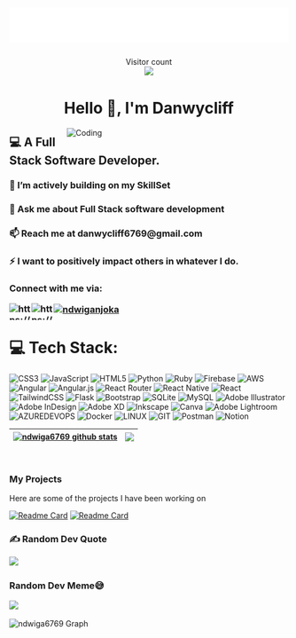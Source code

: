 <h1 align="center"><img src="./name.svg" ></h1>

<p align="center"> 
  Visitor count<br>
  <img src="https://profile-counter.glitch.me/ndwiga6769/count.svg" />
  <h1 align="center">Hello 👋, I'm Danwycliff</h1>
</p>
<img align="right" alt="Coding" width="400" src="https://media1.giphy.com/media/v1.Y2lkPTc5MGI3NjExeGJiN3FwY3AwbnZsZWxtNzRxcjBzc2M3czZlaWR6Z2M2a29jZWl0bSZlcD12MV9pbnRlcm5hbF9naWZfYnlfaWQmY3Q9Zw/qgQUggAC3Pfv687qPC/giphy.gif">
<h2 align="left"> 💻 A  Full Stack Software Developer.</h2>

<h3 align="left"> 🌱 I’m actively building on my SkillSet</h3>

<h3 align="left"> 💬 Ask me about Full Stack software development</h3>

<h3 align="left"> 📫 Reach me at danwycliff6769@gmail.com </h3>

 <h3 align="left">⚡ I want to positively impact others in whatever I do. </h3>
 
 
<h3 align="left">Connect with me via: <p>
<a href="https://twitter.com/ndwiga_njoka" target="blank"><img align="left" src="https://raw.githubusercontent.com/rahuldkjain/github-profile-readme-generator/master/src/images/icons/Social/twitter.svg" alt="https://twitter.com/ndwiga_njoka" height="30" width="40" /></a>
<a href="https://www.linkedin.com/in/danwycliff-njoka-801a72236" target="blank"><img align="left" src="https://raw.githubusercontent.com/rahuldkjain/github-profile-readme-generator/master/src/images/icons/Social/linked-in-alt.svg" alt="https://www.linkedin.com/in/danwycliff-njoka-801a72236" height="30" width="40" /></a>
  <a href="https://instagram.com/ndwiganjoka" target="blank"><img align="center" src="https://raw.githubusercontent.com/rahuldkjain/github-profile-readme-generator/master/src/images/icons/Social/instagram.svg" alt="ndwiganjoka" height="30" width="40" /></a>

</p>
</h3>

# 💻 Tech Stack:
![CSS3](https://img.shields.io/badge/css3-%231572B6.svg?style=for-the-badge&logo=css3&logoColor=white) ![JavaScript](https://img.shields.io/badge/javascript-%23323330.svg?style=for-the-badge&logo=javascript&logoColor=%23F7DF1E) ![HTML5](https://img.shields.io/badge/html5-%23E34F26.svg?style=for-the-badge&logo=html5&logoColor=white) ![Python](https://img.shields.io/badge/python-3670A0?style=for-the-badge&logo=python&logoColor=ffdd54) ![Ruby](https://img.shields.io/badge/ruby-%23CC342D.svg?style=for-the-badge&logo=ruby&logoColor=white)  ![Firebase](https://img.shields.io/badge/firebase-%23039BE5.svg?style=for-the-badge&logo=firebase) ![AWS](https://img.shields.io/badge/AWS-%23FF9900.svg?style=for-the-badge&logo=amazon-aws&logoColor=white) ![Angular](https://img.shields.io/badge/angular-%23DD0031.svg?style=for-the-badge&logo=angular&logoColor=white) ![Angular.js](https://img.shields.io/badge/angular.js-%23E23237.svg?style=for-the-badge&logo=angularjs&logoColor=white) ![React Router](https://img.shields.io/badge/React_Router-CA4245?style=for-the-badge&logo=react-router&logoColor=white) ![React Native](https://img.shields.io/badge/react_native-%2320232a.svg?style=for-the-badge&logo=react&logoColor=%2361DAFB) ![React](https://img.shields.io/badge/react-%2320232a.svg?style=for-the-badge&logo=react&logoColor=%2361DAFB) ![TailwindCSS](https://img.shields.io/badge/tailwindcss-%2338B2AC.svg?style=for-the-badge&logo=tailwind-css&logoColor=white) ![Flask](https://img.shields.io/badge/flask-%23000.svg?style=for-the-badge&logo=flask&logoColor=white) ![Bootstrap](https://img.shields.io/badge/bootstrap-%23563D7C.svg?style=for-the-badge&logo=bootstrap&logoColor=white) ![SQLite](https://img.shields.io/badge/sqlite-%2307405e.svg?style=for-the-badge&logo=sqlite&logoColor=white) ![MySQL](https://img.shields.io/badge/mysql-%2300f.svg?style=for-the-badge&logo=mysql&logoColor=white) ![Adobe Illustrator](https://img.shields.io/badge/adobeillustrator-%23FF9A00.svg?style=for-the-badge&logo=adobeillustrator&logoColor=white) ![Adobe InDesign](https://img.shields.io/badge/Adobe%20InDesign-49021F?style=for-the-badge&logo=adobeindesign&logoColor=white) ![Adobe XD](https://img.shields.io/badge/Adobe%20XD-470137?style=for-the-badge&logo=Adobe%20XD&logoColor=#FF61F6) ![Inkscape](https://img.shields.io/badge/Inkscape-e0e0e0?style=for-the-badge&logo=inkscape&logoColor=080A13) ![Canva](https://img.shields.io/badge/Canva-%2300C4CC.svg?style=for-the-badge&logo=Canva&logoColor=white) ![Adobe Lightroom](https://img.shields.io/badge/Adobe%20Lightroom-31A8FF.svg?style=for-the-badge&logo=Adobe%20Lightroom&logoColor=white) ![AZUREDEVOPS](https://img.shields.io/badge/azuredevops-0078D7.svg?style=for-the-badge&logo=azuredevops&logoColor=white&color=%230078D7) ![Docker](https://img.shields.io/badge/docker-%230db7ed.svg?style=for-the-badge&logo=docker&logoColor=white) ![LINUX](https://img.shields.io/badge/Linux-FCC624?style=for-the-badge&logo=linux&logoColor=black) ![GIT](https://img.shields.io/badge/Git-fc6d26?style=for-the-badge&logo=git&logoColor=white) ![Postman](https://img.shields.io/badge/Postman-FF6C37?style=for-the-badge&logo=postman&logoColor=white) ![Notion](https://img.shields.io/badge/Notion-%23000000.svg?style=for-the-badge&logo=notion&logoColor=white)


<!-- <p align="left">
  <a href="https://github.com/alsiam?tab=repositories" target="_blank"><img alt="All Repositories" title="All Repositories" src="https://img.shields.io/badge/-All%20Repos-2962FF?style=for-the-badge&logo=koding&logoColor=white"/></a>
</p>-->

| <a href="https://github.com/ndwiga6769/github-readme-stats"><img align="center" src="https://github-readme-stats.vercel.app/api?username=ndwiga6769&show_icons=true&include_all_commits=true&theme=react&border_color=7F3FBF&bg_color=0D1117&title_color=F85D7F&icon_color=F8D866" alt="ndwiga6769 github stats" /></a> | <a href="https://github.com/ndwiga6769/github-readme-stats"><img align="center" src="https://github-readme-stats.vercel.app/api/top-langs/?username=ndwiga6769&layout=compact&theme=react&border_color=7F3FBF&bg_color=0D1117&title_color=F85D7F&icon_color=F8D866"  /></a> |
| ------------- | ------------- |


<p align="center">
  <a href="https://github.com/ndwiga6769">
    <img src="https://github-readme-streak-stats.herokuapp.com/?user=alsiam&theme=radical&border=7F3FBF&background=0D1117" alt=""/>
  </a>
</p>
<!--
<div style="display: flex; flex-wrap: wrap;">
  <img style="height: 200px; width="100px;" src="https://github-readme-stats.vercel.app/api/top-langs?username=Ombito&theme=react&border_color=7F3FBF&bg_color=0D1117&title_color=F85D7F&icon_color=F8D866&show_icons=true&locale=en&layout=compact" alt="efgh" />
  <img style="height: 200px; width="100px;" src="https://github-readme-stats.vercel.app/api?username=Ombito&theme=react&border_color=7F3FBF&bg_color=0D1117&title_color=F85D7F&icon_color=F8D866&show_icons=true&locale=en" alt="efgh" />
</div>
-->

<!--<p align="center">
  <a href="https://github.com/Ombito">
    <img src="https://github-profile-summary-cards.vercel.app/api/cards/profile-details?username=Ombito&theme=radical" alt="Al Siam's GitHub Contribution"/>
  </a>
</p>
<a> 
    <a href="https://github.com/Ombito"><img alt="Alvin Ombito's Github Stats" src="https://denvercoder1-github-readme-stats.vercel.app/api?username=Ombito&show_icons=true&count_private=true&theme=react&border_color=7F3FBF&bg_color=0D1117&title_color=F85D7F&icon_color=F8D866" /></a>
  <a href="https://github.com/Ombito"><img alt="Alvin Ombito's Top Languages" src="https://denvercoder1-github-readme-stats.vercel.app/api/top-langs/?username=Ombito&langs_count=8&layout=compact&theme=react&border_color=7F3FBF&bg_color=0D1117&title_color=F85D7F&icon_color=F8D866" /></a>
</a>

-->


<!--<p><img align="left" src="https://github-readme-stats.vercel.app/api/top-langs?username=Ombito&theme=react&border_color=7F3FBF&bg_color=0D1117&title_color=F85D7F&icon_color=F8D866"&show_icons=true&locale=en&layout=compact" alt="efgh" //></p>

<p>&nbsp;<img align="center" src="https://github-readme-stats.vercel.app/api?username=Ombito&theme=react&border_color=7F3FBF&bg_color=0D1117&title_color=F85D7F&icon_color=F8D866"&show_icons=true&locale=en" alt="efgh" /></p>-->



### My Projects 

Here are some of the projects I have been working on

[![Readme Card](https://github-readme-stats.vercel.app/api/pin/?username=ndwiga6769&repo=e-commerce-app&theme=github_dark_dimmed&hide_border=false)](https://github.com/ndwiga6769/e-commerce-app) 
[![Readme Card](https://github-readme-stats.vercel.app/api/pin/?username=ndwiga6769&repo=Movie-review-app&theme=github_dark_dimmed&hide_border=true)](https://github.com/ndwiga6769/Movie-review-app)

### ✍️ Random Dev Quote
![](https://quotes-github-readme.vercel.app/api?type=horizontal&theme=radical)


###  Random Dev Meme😅 
<img src='https://randommeme-five.vercel.app/'  style="height: 400px;"/>

![ndwiga6769 Graph](https://github-readme-activity-graph.vercel.app/graph?username=ndwiga6769&custom_title=ndwiga6769%20GitHub%20Activity%20Graph&bg_color=0D1117&color=7F3FBF&line=7F3FBF&point=7F3FBF&area_color=FFFFFF&title_color=FFFFFF&area=true)

